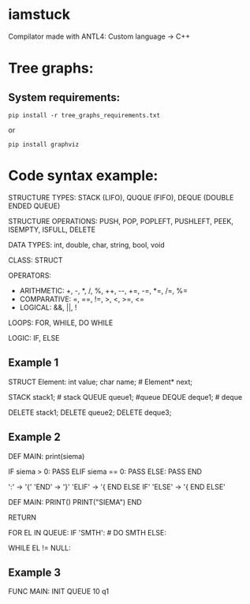 # iamstuck
Compilator made with ANTL4: Custom language -> C++


# Tree graphs:
## System requirements:

    pip install -r tree_graphs_requirements.txt

or

    pip install graphviz


# Code syntax example:

STRUCTURE TYPES: STACK (LIFO), QUQUE (FIFO), DEQUE (DOUBLE ENDED QUEUE)

STRUCTURE OPERATIONS: PUSH, POP, POPLEFT, PUSHLEFT, PEEK, ISEMPTY, ISFULL, DELETE

DATA TYPES: int, double, char, string, bool, void

CLASS: STRUCT

OPERATORS: 
- ARITHMETIC: +, -, *, /, %, ++, --, +=, -=, *=, /=, %=
- COMPARATIVE: =, ==, !=, >, <, >=, <=
- LOGICAL: &&, ||, !

LOOPS: FOR, WHILE, DO WHILE

LOGIC: IF, ELSE

## Example 1

STRUCT Element:
    int value;
    char name;
    # Element* next;


STACK <int> stack1; # stack
QUEUE <float> queue1; #queue
DEQUE <string> deque1; # deque


DELETE stack1;
DELETE queue2;
DELETE deque3;

## Example 2

DEF MAIN:
    print(siema)


IF siema > 0:
    PASS
ELIF siema == 0:
    PASS
ELSE:
    PASS
END


':' -> '{'
'END' -> '}'
'ELIF' -> '{ END ELSE IF'
'ELSE' -> '{ END ELSE'


DEF MAIN:
    PRINT()
    PRINT("SIEMA")
END

RETURN



FOR EL IN QUEUE:
    IF 'SMTH':
        # DO SMTH
    ELSE: 

WHILE EL != NULL:





## Example 3


FUNC MAIN:
    INIT QUEUE 10 q1